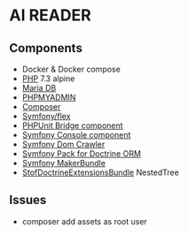 **AI READER** 
=============

Components
----------

* Docker & Docker compose
* [PHP][1] 7.3 alpine
* [Maria DB][2] 
* [PHPMYADMIN][3]
* [Composer][4]
* [Symfony/flex][5]
* [PHPUnit Bridge component][8]
* [Symfony Console component][6]
* [Symfony Dom Crawler][7]
* [Symfony Pack for Doctrine ORM][9]
* [Symfony MakerBundle][10]
* [StofDoctrineExtensionsBundle][11] NestedTree

Issues
------

* composer add assets as root user

[1]: https://hub.docker.com/_/php
[2]: https://hub.docker.com/_/mariadb
[3]: https://hub.docker.com/r/phpmyadmin/phpmyadmin/
[4]: https://getcomposer.org/
[5]: https://symfony.com/doc/current/setup/flex.html
[6]: https://symfony.com/doc/current/components/console.html
[7]: https://symfony.com/doc/current/components/dom_crawler.html
[8]: https://symfony.com/components/PHPUnit%20Bridge
[9]: https://symfony.com/doc/current/doctrine.html
[10]: https://symfony.com/doc/current/bundles/SymfonyMakerBundle/index.html
[11]: https://symfony.com/doc/master/bundles/StofDoctrineExtensionsBundle/index.html

